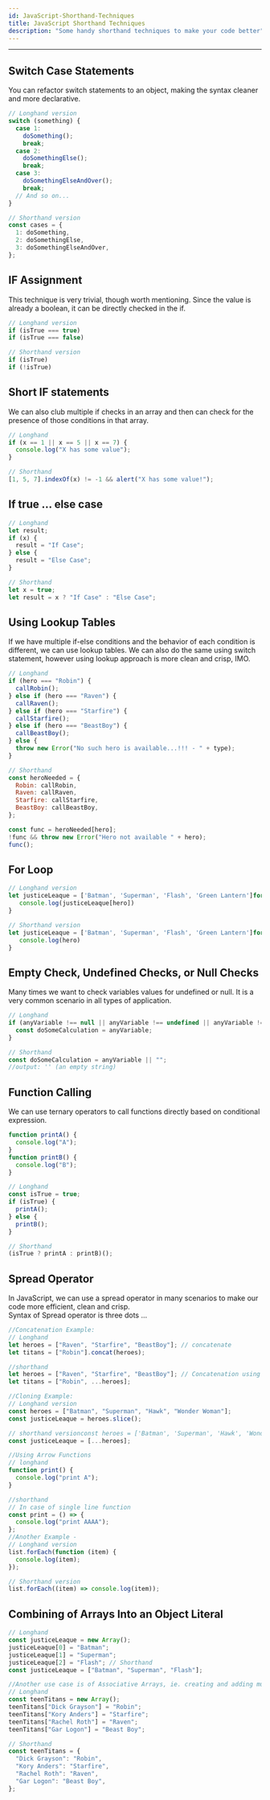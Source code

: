```yaml
---
id: JavaScript-Shorthand-Techniques
title: JavaScript Shorthand Techniques
description: "Some handy shorthand techniques to make your code better"
---
```


---

## Switch Case Statements

You can refactor switch statements to an object, making the syntax cleaner and more declarative.

```javascript
// Longhand version
switch (something) {
  case 1:
    doSomething();
    break;
  case 2:
    doSomethingElse();
    break;
  case 3:
    doSomethingElseAndOver();
    break;
  // And so on...
}

// Shorthand version
const cases = {
  1: doSomething,
  2: doSomethingElse,
  3: doSomethingElseAndOver,
};
```

## IF Assignment

This technique is very trivial, though worth mentioning. Since the value is already a boolean, it can be directly checked in the if.

```javascript
// Longhand version
if (isTrue === true)
if (isTrue === false)

// Shorthand version
if (isTrue)
if (!isTrue)
```

## Short IF statements

We can also club multiple if checks in an array and then can check for the presence of those conditions in that array.

```javascript
// Longhand
if (x == 1 || x == 5 || x == 7) {
  console.log("X has some value");
}

// Shorthand
[1, 5, 7].indexOf(x) != -1 && alert("X has some value!");
```

## If true … else case

```javascript
// Longhand
let result;
if (x) {
  result = "If Case";
} else {
  result = "Else Case";
}

// Shorthand
let x = true;
let result = x ? "If Case" : "Else Case";
```

## Using Lookup Tables

If we have multiple if-else conditions and the behavior of each condition is different, we can use lookup tables. We can also do the same using switch statement, however using lookup approach is more clean and crisp, IMO.

```javascript
// Longhand
if (hero === "Robin") {
  callRobin();
} else if (hero === "Raven") {
  callRaven();
} else if (hero === "Starfire") {
  callStarfire();
} else if (hero === "BeastBoy") {
  callBeastBoy();
} else {
  throw new Error("No such hero is available...!!! - " + type);
}

// Shorthand
const heroNeeded = {
  Robin: callRobin,
  Raven: callRaven,
  Starfire: callStarfire,
  BeastBoy: callBeastBoy,
};

const func = heroNeeded[hero];
!func && throw new Error("Hero not available " + hero);
func();
```

## For Loop

```javascript
// Longhand version
let justiceLeaque = ['Batman', 'Superman', 'Flash', 'Green Lantern']for(let hero = 0; hero < justiceLeaque.length; hero++){
   console.log(justiceLeaque[hero])
}

// Shorthand version
let justiceLeaque = ['Batman', 'Superman', 'Flash', 'Green Lantern']for(let hero of justiceLeaque){
   console.log(hero)
}
```

## Empty Check, Undefined Checks, or Null Checks

Many times we want to check variables values for undefined or null. It is a very common scenario in all types of application.

```javascript
// Longhand
if (anyVariable !== null || anyVariable !== undefined || anyVariable !== "") {
  const doSomeCalculation = anyVariable;
}

// Shorthand
const doSomeCalculation = anyVariable || "";
//output: '' (an empty string)
```

## Function Calling

We can use ternary operators to call functions directly based on conditional expression.

```javascript
function printA() {
  console.log("A");
}
function printB() {
  console.log("B");
}

// Longhand
const isTrue = true;
if (isTrue) {
  printA();
} else {
  printB();
}

// Shorthand
(isTrue ? printA : printB)();
```

## Spread Operator

In JavaScript, we can use a spread operator in many scenarios to make our code more efficient, clean and crisp.  
Syntax of Spread operator is three dots …

```javascript
//Concatenation Example:
// Longhand
let heroes = ["Raven", "Starfire", "BeastBoy"]; // concatenate
let titans = ["Robin"].concat(heroes);

//shorthand
let heroes = ["Raven", "Starfire", "BeastBoy"]; // Concatenation using ... operator.
let titans = ["Robin", ...heroes];

//Cloning Example:
// Longhand version
const heroes = ["Batman", "Superman", "Hawk", "Wonder Woman"];
const justiceLeaque = heroes.slice();

// shorthand versionconst heroes = ['Batman', 'Superman', 'Hawk', 'Wonder Woman'];
const justiceLeaque = [...heroes];

//Using Arrow Functions
// longhand
function print() {
  console.log("print A");
}

//shorthand
// In case of single line function
const print = () => {
  console.log("print AAAA");
};
//Another Example -
// Longhand version
list.forEach(function (item) {
  console.log(item);
});

// Shorthand version
list.forEach((item) => console.log(item));
```

## Combining of Arrays Into an Object Literal

```javascript
// Longhand
const justiceLeaque = new Array();
justiceLeaque[0] = "Batman";
justiceLeaque[1] = "Superman";
justiceLeaque[2] = "Flash"; // Shorthand
const justiceLeaque = ["Batman", "Superman", "Flash"];

//Another use case is of Associative Arrays, ie. creating and adding multiple elements to an array using object literals. A point to ///note is that Associative Arrays are fundamentally JavaScript Objects with properties.
// Longhand
const teenTitans = new Array();
teenTitans["Dick Grayson"] = "Robin";
teenTitans["Kory Anders"] = "Starfire";
teenTitans["Rachel Roth"] = "Raven";
teenTitans["Gar Logon"] = "Beast Boy";

// Shorthand
const teenTitans = {
  "Dick Grayson": "Robin",
  "Kory Anders": "Starfire",
  "Rachel Roth": "Raven",
  "Gar Logon": "Beast Boy",
};
```

